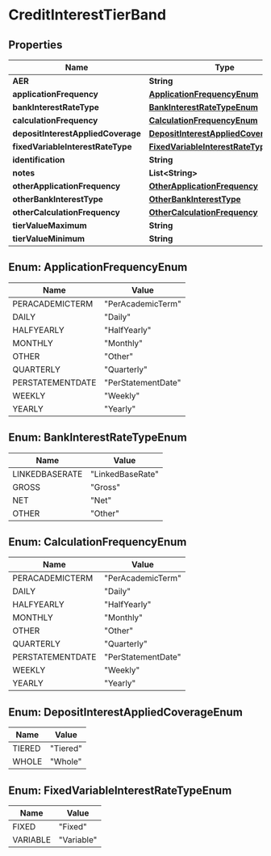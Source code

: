
# CreditInterestTierBand

## Properties
Name | Type | Description | Notes
------------ | ------------- | ------------- | -------------
**AER** | **String** |  |  [optional]
**applicationFrequency** | [**ApplicationFrequencyEnum**](#ApplicationFrequencyEnum) |  |  [optional]
**bankInterestRateType** | [**BankInterestRateTypeEnum**](#BankInterestRateTypeEnum) |  |  [optional]
**calculationFrequency** | [**CalculationFrequencyEnum**](#CalculationFrequencyEnum) |  |  [optional]
**depositInterestAppliedCoverage** | [**DepositInterestAppliedCoverageEnum**](#DepositInterestAppliedCoverageEnum) |  |  [optional]
**fixedVariableInterestRateType** | [**FixedVariableInterestRateTypeEnum**](#FixedVariableInterestRateTypeEnum) |  |  [optional]
**identification** | **String** |  |  [optional]
**notes** | **List&lt;String&gt;** |  |  [optional]
**otherApplicationFrequency** | [**OtherApplicationFrequency**](OtherApplicationFrequency.md) |  |  [optional]
**otherBankInterestType** | [**OtherBankInterestType**](OtherBankInterestType.md) |  |  [optional]
**otherCalculationFrequency** | [**OtherCalculationFrequency**](OtherCalculationFrequency.md) |  |  [optional]
**tierValueMaximum** | **String** |  |  [optional]
**tierValueMinimum** | **String** |  |  [optional]


<a name="ApplicationFrequencyEnum"></a>
## Enum: ApplicationFrequencyEnum
Name | Value
---- | -----
PERACADEMICTERM | &quot;PerAcademicTerm&quot;
DAILY | &quot;Daily&quot;
HALFYEARLY | &quot;HalfYearly&quot;
MONTHLY | &quot;Monthly&quot;
OTHER | &quot;Other&quot;
QUARTERLY | &quot;Quarterly&quot;
PERSTATEMENTDATE | &quot;PerStatementDate&quot;
WEEKLY | &quot;Weekly&quot;
YEARLY | &quot;Yearly&quot;


<a name="BankInterestRateTypeEnum"></a>
## Enum: BankInterestRateTypeEnum
Name | Value
---- | -----
LINKEDBASERATE | &quot;LinkedBaseRate&quot;
GROSS | &quot;Gross&quot;
NET | &quot;Net&quot;
OTHER | &quot;Other&quot;


<a name="CalculationFrequencyEnum"></a>
## Enum: CalculationFrequencyEnum
Name | Value
---- | -----
PERACADEMICTERM | &quot;PerAcademicTerm&quot;
DAILY | &quot;Daily&quot;
HALFYEARLY | &quot;HalfYearly&quot;
MONTHLY | &quot;Monthly&quot;
OTHER | &quot;Other&quot;
QUARTERLY | &quot;Quarterly&quot;
PERSTATEMENTDATE | &quot;PerStatementDate&quot;
WEEKLY | &quot;Weekly&quot;
YEARLY | &quot;Yearly&quot;


<a name="DepositInterestAppliedCoverageEnum"></a>
## Enum: DepositInterestAppliedCoverageEnum
Name | Value
---- | -----
TIERED | &quot;Tiered&quot;
WHOLE | &quot;Whole&quot;


<a name="FixedVariableInterestRateTypeEnum"></a>
## Enum: FixedVariableInterestRateTypeEnum
Name | Value
---- | -----
FIXED | &quot;Fixed&quot;
VARIABLE | &quot;Variable&quot;



